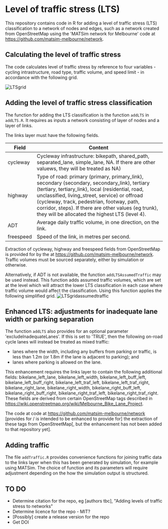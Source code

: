 # Level of traffic stress (LTS)

This repository contains code in R for adding a level of traffic stress (LTS) classification to a network of nodes and edges, such as a network created from OpenStreetMap using the 'MATSim network for Melbourne' code at https://github.com/matsim-melbourne/network.

## Calculating the level of traffic stress

The code calculates level of traffic stress by reference to four variables - cycling intrastructure, road type, traffic volume, and speed limit - in accordance with the following grid.

![LTSgrid](https://github.com/user-attachments/assets/febd1ec7-eca5-4d87-89ca-2ea0986933a0)

## Adding the level of traffic stress classification

The function for adding the LTS classification is the function `addLTS` in `addLTS.R`.  It requires as inputs a network consisting of layer of nodes and a layer of links.

The links layer must have the following fields.

| Field          | Content                                                     |
|----------------|-------------------------------------------------------------|
| cycleway       | Cycleway infrastructure: bikepath, shared_path, separated_lane, simple_lane, NA.  If there are other valuews, they will be treated as NA) |
| highway        | Type of road: primary (primary, primary_link), secondary (secondary, secondary_link), tertiary (tertiary, tertiary_link), local (residential, road, unclassified, living_street, service) or offroad (cycleway, track, pedestrian, footway, path, corridor, steps).  If there are other values (eg trunk), they will be allocated the highest LTS (level 4). |
| ADT            | Average daily traffic volume, in one direction, on the link.
| freespeed      | Speed of the link, in metres per second.                     |

Extraction of cycleway, highway and freespeed fields from OpenStreetMap is provided for by the  at https://github.com/matsim-melbourne/network.  Traffic volumes must be sourced separately, either by simulation or otherwise.

Alternatively, if ADT is not available, the function `addLTSAssumedTraffic` may be used instead.  This function adds assumed traffic volumes, which are set at the level which will attract the lower LTS classification in each case where traffic volume would affect the classification.  Using this function applies the following simplified grid.
![LTSgridassumedtraffic](https://github.com/user-attachments/assets/032b9127-acfc-4856-abf5-ddd1ef458642)


## Enhanced LTS: adjustments for inadequate lane width or parking separation

The function `addLTS` also provides for an optional parameter 'excludeInadequateLanes'.  If this is set to 'TRUE', then the following on-road cycle lanes will instead be treated as mixed traffic: 
- lanes where the width, including any buffers from parking or traffic, is less than 1.2m (or 1.8m if the lane is adjacent to parking); and
- lanes where parking is allowed on the lane.

This enhancement requires the links layer to contain the following additional fields: bikelane_left_lane, bikelane_left_width, bikelane_left_buff_left, bikelane_left_buff_right, bikelane_left_traf_left, bikelane_left_traf_right, bikelane_right_lane, bikelane_right_width, bikelane_right_buff_left, bikelane_right_buff_right, bikelane_right_traf_left, bikelane_right_traf_right.  These fields are derived from certain OpenStreetMap tags described in https://wiki.openstreetmap.org/wiki/Melbourne_Bike_Lane_Project.

The code at code at https://github.com/matsim-melbourne/network \[provides for / is intended to be enhanced to provide for\] the extraction of these tags from OpenStreetMap\[, but the enhancement has not been added to that repository yet\].

## Adding traffic
The file `addTraffic.R` provides convenience functions for joining traffic data to the links layer when this has been generated by simulation, for example using MATSim.  The choice of function and its parameters will require adjustment depending on the how the simulation output is structured.  

## TO DO

- Determine citation for the repo, eg \[authors tbc\], "Adding levels of traffic stress to networks"
- Determine licence for the repo - MIT?
- \[Possibly\] create a release version for the repo
- Get DOI


